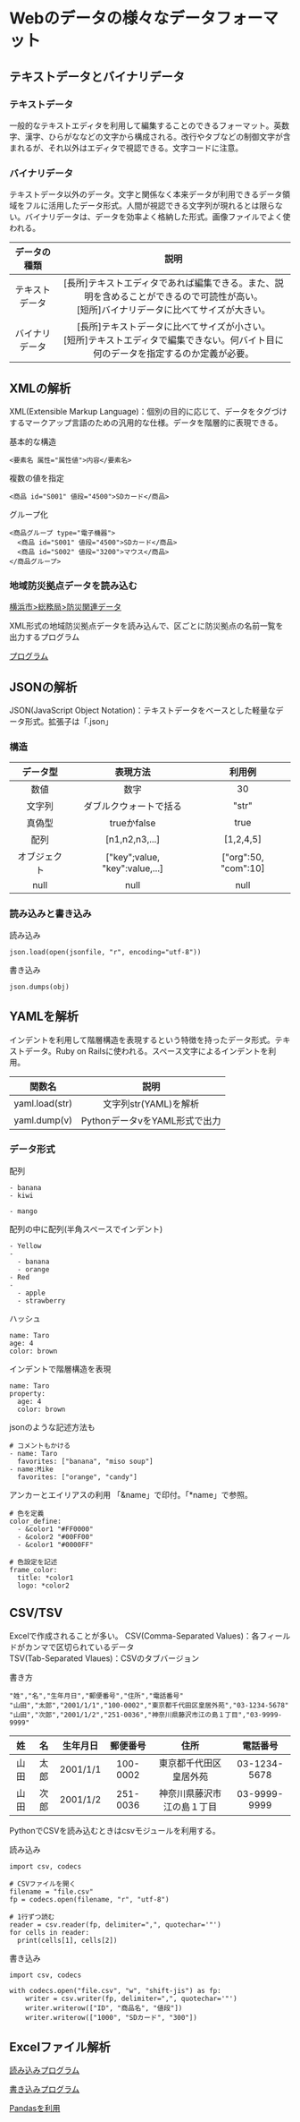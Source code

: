 # Webのデータの様々なデータフォーマット
## テキストデータとバイナリデータ
### テキストデータ
一般的なテキストエディタを利用して編集することのできるフォーマット。英数字、漢字、ひらがななどの文字から構成される。改行やタブなどの制御文字が含まれるが、それ以外はエディタで視認できる。文字コードに注意。

### バイナリデータ
テキストデータ以外のデータ。文字と関係なく本来データが利用できるデータ領域をフルに活用したデータ形式。人間が視認できる文字列が現れるとは限らない。バイナリデータは、データを効率よく格納した形式。画像ファイルでよく使われる。

|データの種類|説明|
|:--:|:--:|
|テキストデータ|[長所]テキストエディタであれば編集できる。また、説明を含めることができるので可読性が高い。<br>[短所]バイナリデータに比べてサイズが大きい。|
|バイナリデータ|[長所]テキストデータに比べてサイズが小さい。<br>[短所]テキストエディタで編集できない。何バイト目に何のデータを指定するのか定義が必要。|

## XMLの解析
XML(Extensible Markup Language)：個別の目的に応じて、データをタグづけするマークアップ言語のための汎用的な仕様。データを階層的に表現できる。

基本的な構造

~~~
<要素名 属性="属性値">内容</要素名>
~~~

複数の値を指定

~~~
<商品 id="S001" 値段="4500">SDカード</商品>
~~~

グループ化

~~~
<商品グループ type="電子機器">
  <商品 id="S001" 値段="4500">SDカード</商品>
  <商品 id="S002" 値段="3200">マウス</商品>
</商品グループ>
~~~

### 地域防災拠点データを読み込む
[横浜市>総務局>防災関連データ](http://www.city.yokohama.lg.jp/somu/org/kikikanri/data/)

XML形式の地域防災拠点データを読み込んで、区ごとに防災拠点の名前一覧を出力するプログラム

[プログラム](./programs/xml_bousai.ipynb)

## JSONの解析
JSON(JavaScript Object Notation)：テキストデータをベースとした軽量なデータ形式。拡張子は「.json」

### 構造
|データ型|表現方法|利用例|
|:--:|:--:|:--:|
|数値|数字|30|
|文字列|ダブルクウォートで括る|"str"|
|真偽型|trueかfalse|true|
|配列|[n1,n2,n3,...]|[1,2,4,5]|
|オブジェクト|["key";value, "key":value,...]|["org":50, "com":10]
|null|null|null|

### 読み込みと書き込み
読み込み

~~~
json.load(open(jsonfile, "r", encoding="utf-8"))
~~~

書き込み

~~~
json.dumps(obj)
~~~

## YAMLを解析
インデントを利用して階層構造を表現するという特徴を持ったデータ形式。テキストデータ。Ruby on Railsに使われる。スペース文字によるインデントを利用。

|関数名|説明|
|:--:|:--:|
|yaml.load(str)|文字列str(YAML)を解析|
|yaml.dump(v)|PythonデータvをYAML形式で出力|

### データ形式
配列

~~~
- banana
- kiwi

- mango
~~~

配列の中に配列(半角スペースでインデント)

~~~
- Yellow
-
  - banana
  - orange
- Red
-
  - apple
  - strawberry
~~~

ハッシュ

~~~
name: Taro
age: 4
color: brown
~~~

インデントで階層構造を表現

~~~
name: Taro
property:
  age: 4
  color: brown
~~~

jsonのような記述方法も

~~~
# コメントもかける
- name: Taro
  favorites: ["banana", "miso soup"]
- name:Mike
  favorites: ["orange", "candy"]
~~~

アンカーとエイリアスの利用
「&name」で印付。「\*name」で参照。

~~~
# 色を定義
color_define:
  - &color1 "#FF0000"
  - &color2 "#00FF00"
  - &color1 "#0000FF"

# 色設定を記述
frame_color:
  title: *color1
  logo: *color2
~~~

## CSV/TSV
Excelで作成されることが多い。
CSV(Comma-Separated Values)：各フィールドがカンマで区切られているデータ  
TSV(Tab-Separated Vlaues)：CSVのタブバージョン  

書き方

~~~
"姓","名","生年月日","郵便番号","住所","電話番号"
"山田","太郎","2001/1/1","100-0002","東京都千代田区皇居外苑","03-1234-5678"
"山田","次郎","2001/1/2","251-0036","神奈川県藤沢市江の島１丁目","03-9999-9999"
~~~

|姓|名|生年月日|郵便番号|住所|電話番号|
|:--:|:--:|:--:|:--:|:--:|:--:|
|山田|太郎|2001/1/1|100-0002|東京都千代田区皇居外苑|03-1234-5678|
|山田|次郎|2001/1/2|251-0036|神奈川県藤沢市江の島１丁目|03-9999-9999|

PythonでCSVを読み込むときはcsvモジュールを利用する。

読み込み

~~~
import csv, codecs

# CSVファイルを開く
filename = "file.csv"
fp = codecs.open(filename, "r", "utf-8")

# 1行ずつ読む
reader = csv.reader(fp, delimiter=",", quotechar='"')
for cells in reader:
  print(cells[1], cells[2])
~~~

書き込み

~~~
import csv, codecs

with codecs.open("file.csv", "w", "shift-jis") as fp:
    writer = csv.writer(fp, delimiter=",", quotechar='"')
    writer.writerow(["ID", "商品名", "値段"])
    writer.writerow(["1000", "SDカード", "300"])
~~~

## Excelファイル解析
[読み込みプログラム](./programs/excel_read.ipynb)

[書き込みプログラム](./programs/excel_write.ipynb)

[Pandasを利用](./programs/excel_read_pd.ipynb)
